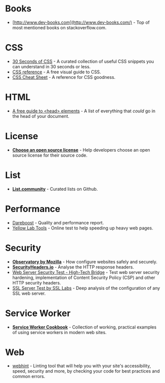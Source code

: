 # Books
* [http://www.dev-books.com](http://www.dev-books.com/) - Top of most mentioned books on stackoverflow.com.

# CSS 
* [30 Seconds of CSS](https://30-seconds.github.io/30-seconds-of-css/#system-font-stack) - A curated collection of useful CSS snippets you can understand in 30 seconds or less.
* [CSS reference](https://cssreference.io/) - A free visual guide to CSS.
* [CSS Cheat Sheet](https://adam-marsden.co.uk/css-cheat-sheet) - A reference for CSS goodness.

# HTML
* [A free guide to \<head> elements](https://gethead.info/) - A list of everything that *could* go in the head of your document.

# License
* **[Choose an open source license](https://choosealicense.com/)** - Help developers choose an open source license for their source code.

# List
* **[List.community](https://list.community/)** - Curated lists on Github.

# Performance
* [Dareboost](https://www.dareboost.com/en/report/5a5166ad0cf263e8dc8b73af) - Quality and performance report.
* [Yellow Lab Tools](https://yellowlab.tools) - Online test to help speeding up heavy web pages.

# Security
* **[Observatory by Mozilla](https://observatory.mozilla.org/)** - How configure  websites safely and securely.
* **[SecurityHeaders.io](https://securityheaders.io/)** - Analyse the HTTP response headers.
* [Web Server Security Test - High-Tech Bridge](https://www.htbridge.com/websec/) - Test web server security hardening, implementation of Content Security Policy (CSP) and other HTTP security headers.
* [SSL Server Test by SSL Labs](https://www.ssllabs.com/ssltest/analyze.html) -  Deep analysis of the configuration of any SSL web server.

# Service Worker
* **[Service Worker Cookbook](https://serviceworke.rs/)** - Collection of working, practical examples of using service workers in modern web sites.

# Web
* [webhint](https://webhint.io/scanner/14fb9213-b392-41a3-8d57-2d3b40f98a3e) - Linting tool that will help you with your site's accessibility, speed, security and more, by checking your code for best practices and common errors.
